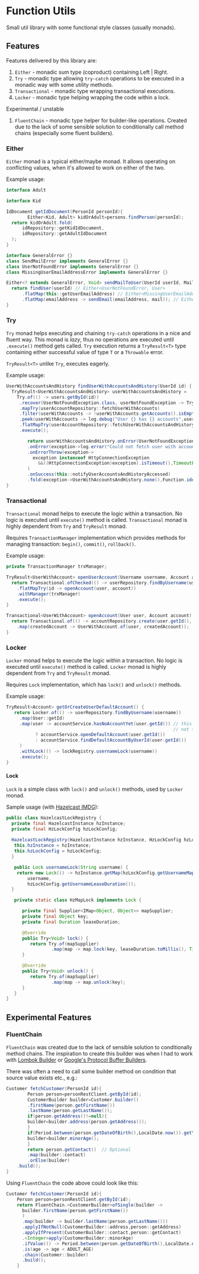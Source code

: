 # Function Utils
Small util library with some functional style classes (usually monads).

## Features

Features delivered by this library are:

1. `Either` - monadic sum type (coproduct) containing Left | Right.
1. `Try` - monadic type allowing `try-catch` operations to be executed in a monadic way with some
   utility methods.
1. `Transactional` - monadic type wrapping transactional executions.
1. `Locker` - monadic type helping wrapping the code within a lock.

Experimental / unstable

1. `FluentChain` - monadic type helper for builder-like operations. Created due to the lack of some
   sensible solution to conditionally call method chains (especially some fluent builders).

### Either

`Either` monad is a typical either/maybe monad. It allows operating on conflicting values, when it's
allowed to work on either of the two.

Example usage:

```java
interface Adult

interface Kid

IdDocument getIdDocument(PersonId personId){
        Either<Kid, Adult> kidOrAdult=persons.findPerson(personId);
  return kidOrAdult.fold(
      idRepository::getKidIdDocument,
      idRepository::getAdultIdDocument
  );
}
```

```java
interface GeneralError {}
class SendMailError implements GeneralError {}
class UserNotFoundError implements GeneralError {}
class MissingUserEmailAddressError implements GeneralError {}

Either<? extends GeneralError, Void> sendMailToUser(UserId userId, Mail mail) {
  return findUser(userId) // Either<UserNotFoundError, User>
      .flatMap(this::getUserEmailAddress) // Either<MissingUserEmailAddressError, EmailAddress>
      .flatMap(emailAddress -> sendEmail(emailAddress, mail)); // Either<SendMailError, Void>
}
```

### Try

`Try` monad helps executing and chaining `try-catch` operations in a nice and fluent way. This monad
is _lazy_, thus no operations are executed until `.execute()` method gets called.
`Try` execution returns a `TryResult<T>` type containing either successful value of type `T` or
a `Throwable` error.

`TryResult<T>` unlike `Try`, executes eagerly.

Example usage:

```java
UserWithAccountsAndHistory findUserWithAccountsAndHistory(UserId id) {
  TryResult<UserWithAccountsAndHistory> userWithAccountsAndHistory =
    Try.of(() -> users.getById(id))
     .recover(UserNotFoundException.class, userNotFoundException -> Try.of(() -> userRepository.findUserById(id)))
     .mapTry(userAccountRepository::fetchUserWithAccounts)
     .filter(userWithAccounts -> !userWithAccounts.getAccounts().isEmpty(), userWithAccounts -> new UserAccountsNotFoundException(userWithAccounts.getId()))
     .peek(userWithAccounts -> log.debug("User {} has {} accounts",user.getUsername(),user.getAccounts().size()))
     .flatMapTry(userAccountRepository::fetchUserWithAccountsAndHistory)
     .execute();

        return userWithAccountsAndHistory.onError(UserNotFoundException.class,()->log.warn("User with id {} not found",id))
        .onError(exception->log.error("Could not fetch user with accounts and history for user id {}",id))
        .onErrorThrow(exception->
          exception instanceof HttpConnectionException
            &&((HttpConnectionException)exception).isTimeout(),TimeoutException::new
        )
        .onSuccess(this::notifyUserAccountsAndHistoryAccessed)
        .fold(exception->UserWithAccountsAndHistory.none(),Function.identity());
}
```

### Transactional

`Transactional` monad helps to execute the logic within a transaction. No logic is executed
until `execute()`
method is called. `Transactional` monad is highly dependent from `Try` and `TryResult` monad.

Requires `TransactionManager` implementation which provides methods for managing
transaction: `begin()`,
`commit()`, `rollback()`.

Example usage:

```java
private TransactionManager trxManager;

TryResult<UserWithAccount> openUserAccount(Username username, Account account) {
  return Transactional.ofChecked(() -> userRepository.findByUsername(username))
    .flatMapTry(id -> openAccount(user, account))
    .withManager(trxManager)
    .execute();
}

Transactional<UserWithAccount> openAccount(User user, Account account) {
  return Transactional.of(() -> accountRepository.create(user.getId(), account))
    .map(createdAccount -> UserWithAccount.of(user, createdAccount));
}
```

### Locker

`Locker` monad helps to execute the logic within a transaction. No logic is executed until `execute()`
method is called. `Locker` monad is highly dependent from `Try` and `TryResult` monad.

Requires `Lock` implementation, which has `lock()` and `unlock()` methods.

Example usage:

```java
TryResult<Account> getOrCreateUserDefaultAccount() {
   return Locker.of(() -> userRepository.findByUsername(username))
     .map(User::getId)
     .map(user -> accountService.hasNoAccountYet(user.getId()) // this check requires the lock (critical section), 
                                                               // not to create multiple deafult accounts for the user
           ? accountService.openDefaultAccount(user.getId())
           : accountService.findDefaultAccountByUserId(user.getId())
     )
     .withLock(() -> lockRegistry.usernameLock(username))
     .execute();
}
```

#### Lock

`Lock` is a simple class with `lock()` and `unlock()` methods, used by `Locker` monad.

Sample usage (with [Hazelcast IMDG][3]):
```java
public class HazelcastLockRegistry {
  private final HazelcastInstance hzInstance;
  private final HzLockConfig hzLockConfig;
  
  HazelcastLockRegistry(HazelcastInstance hzInstance, HzLockConfig hzLockConfig) {
   this.hzInstance = hzInstance;
   this.hzLockConfig = hzLockConfig;
  }

   public Lock usernameLock(String username) {
    return new Lock(() -> hzInstance.getMap(hzLockConfig.getUsernameMap()),
        username,
        hzLockConfig.getUsernameLeaseDuration());
  }

   private static class HzMapLock implements Lock {

      private final Supplier<IMap<Object, Object>> mapSupplier;
      private final Object key;
      private final Duration leaseDuration;

      @Override
      public Try<Void> lock() {
         return Try.of(mapSupplier)
                 .map(map -> map.lock(key, leaseDuration.toMillis(), TimeUnit.MILLISECONDS));
      }

      @Override
      public Try<Void> unlock() {
         return Try.of(mapSupplier)
                 .map(map -> map.unlock(key);
      }
   }
}
```

## Experimental Features

### FluentChain

`FluentChain` was created due to the lack of sensible solution to conditionally method chains. The
inspiration to create this builder was when I had to work with [Lombok Builder][1]
or [Google's Protocol Buffer Builders][2].

There was often a need to call some builder method on condition that source value exists etc., e.g.:

```java
Customer fetchCustomer(PersonId id){
        Person person=personRestClient.getById(id);
        CustomerBuilder builder=Customer.builder()
        .firstName(person.getFirstName())
        .lastName(person.getLastName());
        if(person.getAddress()!=null){
        builder=builder.address(person.getAddress());
        }
        if(Period.between(person.getDateOfBirth(),LocalDate.now()).getYears()<ADULT_AGE){
        builder=builder.minorAge();
        }
        return person.getContact()  // Optional
        .map(builder::contact)
        .orElse(builder)
    .build();
}
```

Using `FluentChain` the code above could look like this:

```java
Customer fetchCustomer(PersonId id){
    Person person=personRestClient.getById(id);
    return FluentChain.<CustomerBuilder>ofSingle(builder ->
      builder.firstName(person.getFirstName())
      )
      .map(builder -> builder.lastName(person.getLastName()))
      .applyIfNotNull(CustomerBuilder::address,person::getAddress)
      .applyIfPresent(CustomerBuilder::contact,person::getContact)
      .<Integer>apply(CustomerBuilder::minorAge)
      .ifValue(() -> Period.between(person.getDateOfBirth(),LocalDate.now()).getYears())
      .is(age -> age < ADULT_AGE)
      .chain(Customer::builder)
      .build();
    }
```

[1]: https://projectlombok.org/features/Builder
[2]: https://developers.google.com/protocol-buffers/docs/javatutorial#builders
[3]: https://hazelcast.com/products/imdg/